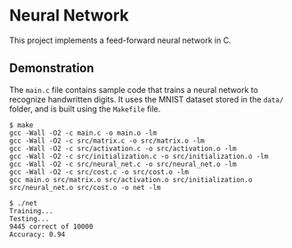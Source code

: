 # Neural Network

This project implements a feed-forward neural network in C.

## Demonstration

The `main.c` file contains sample code that trains a neural network to recognize
handwritten digits. It uses the MNIST dataset stored in the `data/` folder, and 
is built using the `Makefile` file.

```
$ make
gcc -Wall -O2 -c main.c -o main.o -lm
gcc -Wall -O2 -c src/matrix.c -o src/matrix.o -lm
gcc -Wall -O2 -c src/activation.c -o src/activation.o -lm
gcc -Wall -O2 -c src/initialization.c -o src/initialization.o -lm
gcc -Wall -O2 -c src/neural_net.c -o src/neural_net.o -lm
gcc -Wall -O2 -c src/cost.c -o src/cost.o -lm
gcc main.o src/matrix.o src/activation.o src/initialization.o src/neural_net.o src/cost.o -o net -lm

$ ./net
Training...
Testing...
9445 correct of 10000
Accuracy: 0.94
```
